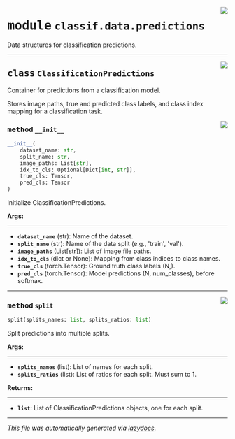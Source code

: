 <!-- markdownlint-disable -->

<a href="https://github.com/leoandeol/cods/blob/main/cods/classif/data/predictions.py#L0"><img align="right" style="float:right;" src="https://img.shields.io/badge/-source-cccccc?style=flat-square"></a>

# <kbd>module</kbd> `classif.data.predictions`
Data structures for classification predictions. 



---

<a href="https://github.com/leoandeol/cods/blob/main/cods/classif/data/predictions.py#L10"><img align="right" style="float:right;" src="https://img.shields.io/badge/-source-cccccc?style=flat-square"></a>

## <kbd>class</kbd> `ClassificationPredictions`
Container for predictions from a classification model. 

Stores image paths, true and predicted class labels, and class index mapping for a classification task. 

<a href="https://github.com/leoandeol/cods/blob/main/cods/classif/data/predictions.py#L16"><img align="right" style="float:right;" src="https://img.shields.io/badge/-source-cccccc?style=flat-square"></a>

### <kbd>method</kbd> `__init__`

```python
__init__(
    dataset_name: str,
    split_name: str,
    image_paths: List[str],
    idx_to_cls: Optional[Dict[int, str]],
    true_cls: Tensor,
    pred_cls: Tensor
)
```

Initialize ClassificationPredictions. 



**Args:**
 
---- 
 - <b>`dataset_name`</b> (str):  Name of the dataset. 
 - <b>`split_name`</b> (str):  Name of the data split (e.g., 'train', 'val'). 
 - <b>`image_paths`</b> (List[str]):  List of image file paths. 
 - <b>`idx_to_cls`</b> (dict or None):  Mapping from class indices to class names. 
 - <b>`true_cls`</b> (torch.Tensor):  Ground truth class labels (N,). 
 - <b>`pred_cls`</b> (torch.Tensor):  Model predictions (N, num_classes), before softmax. 




---

<a href="https://github.com/leoandeol/cods/blob/main/cods/classif/data/predictions.py#L53"><img align="right" style="float:right;" src="https://img.shields.io/badge/-source-cccccc?style=flat-square"></a>

### <kbd>method</kbd> `split`

```python
split(splits_names: list, splits_ratios: list)
```

Split predictions into multiple splits. 



**Args:**
 
---- 
 - <b>`splits_names`</b> (list):  List of names for each split. 
 - <b>`splits_ratios`</b> (list):  List of ratios for each split. Must sum to 1. 



**Returns:**
 
------- 
 - <b>`list`</b>:  List of ClassificationPredictions objects, one for each split. 




---

_This file was automatically generated via [lazydocs](https://github.com/ml-tooling/lazydocs)._
